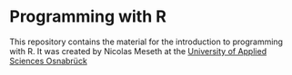 # Programming with R

This repository contains the material for the introduction to programming with R. It was created by Nicolas Meseth at the [University of Applied Sciences Osnabrück](https://www.hs-osnabrueck.de/)
